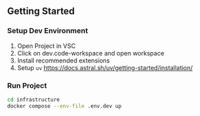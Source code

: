 ## Getting Started
### Setup Dev Environment
1. Open Project in VSC
2. Click on dev.code-workspace and open workspace
3. Install recommended extensions
4. Setup `uv` https://docs.astral.sh/uv/getting-started/installation/

### Run Project
```bash
cd infrastructure
docker compose --env-file .env.dev up
```
